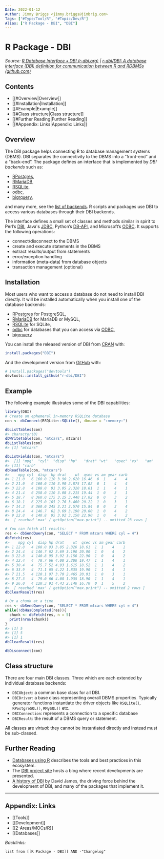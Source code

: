 ```yaml
---
Date: 2022-01-12
Author: Jimmy Briggs <jimmy.briggs@jimbrig.com>
Tags: ["#Type/Tool/R", "#Topic/Dev/R"]
Alias: ["R Package - DBI", "DBI"]
---
```


# R Package - DBI

*Source: [R Database Interface • DBI (r-dbi.org)](https://dbi.r-dbi.org/) | [r-dbi/DBI: A database interface (DBI) definition for communication between R and RDBMSs (github.com)](https://github.com/r-dbi/DBI)*

## Contents

- [[#Overview|Overview]]
- [[#Installation|Installation]]
- [[#Example|Example]]
- [[#Class structure|Class structure]]
- [[#Further Reading|Further Reading]]
- [[#Appendix: Links|Appendix: Links]]


## Overview

The DBI package helps connecting R to database management systems
(DBMS). DBI separates the connectivity to the DBMS into a “front-end”
and a “back-end”. The package defines an interface that is implemented
by *DBI backends* such as:

-   [RPostgres](https://rpostgres.r-dbi.org),
-   [RMariaDB](https://rmariadb.r-dbi.org),
-   [RSQLite](https://rsqlite.r-dbi.org),
-   [odbc](https://github.com/r-dbi/odbc),
-   [bigrquery](https://github.com/r-dbi/bigrquery),

and many more, see the [list of backends](https://github.com/r-dbi/backends#readme). R scripts and packages use DBI to access various databases through their DBI backends.

The interface defines a small set of classes and methods similar in spirit to Perl’s [DBI](https://dbi.perl.org/), Java's [JDBC](https://www.oracle.com/java/technologies/javase/javase-tech-database.html), Python’s [DB-API](https://www.python.org/dev/peps/pep-0249/), and Microsoft’s [ODBC](https://en.wikipedia.org/wiki/ODBC). It supports the following operations:

-   connect/disconnect to the DBMS
-   create and execute statements in the DBMS
-   extract results/output from statements
-   error/exception handling
-   information (meta-data) from database objects
-   transaction management (optional)

## Installation

Most users who want to access a database do not need to install DBI directly. It will be installed automatically when you install one of the database backends:

-   [RPostgres](https://rpostgres.r-dbi.org) for PostgreSQL,
-   [RMariaDB](https://rmariadb.r-dbi.org) for MariaDB or MySQL,
-   [RSQLite](https://rsqlite.r-dbi.org) for SQLite,
-   [odbc](https://github.com/r-dbi/odbc) for databases that you can access via [ODBC](https://en.wikipedia.org/wiki/Open_Database_Connectivity),
-   [bigrquery](https://github.com/r-dbi/bigrquery)

You can install the released version of DBI from [CRAN](https://CRAN.R-project.org) with:

```R
install.packages("DBI")
```

And the development version from [GitHub](https://github.com/) with:

```R
# install.packages("devtools")
devtools::install_github("r-dbi/DBI")
```

## Example

The following example illustrates some of the DBI capabilities:

``` r
library(DBI)
# Create an ephemeral in-memory RSQLite database
con <- dbConnect(RSQLite::SQLite(), dbname = ":memory:")

dbListTables(con)
#> character(0)
dbWriteTable(con, "mtcars", mtcars)
dbListTables(con)
#> [1] "mtcars"

dbListFields(con, "mtcars")
#>  [1] "mpg"  "cyl"  "disp" "hp"   "drat" "wt"   "qsec" "vs"   "am"   "gear"
#> [11] "carb"
dbReadTable(con, "mtcars")
#>    mpg cyl  disp  hp drat    wt  qsec vs am gear carb
#> 1 21.0   6 160.0 110 3.90 2.620 16.46  0  1    4    4
#> 2 21.0   6 160.0 110 3.90 2.875 17.02  0  1    4    4
#> 3 22.8   4 108.0  93 3.85 2.320 18.61  1  1    4    1
#> 4 21.4   6 258.0 110 3.08 3.215 19.44  1  0    3    1
#> 5 18.7   8 360.0 175 3.15 3.440 17.02  0  0    3    2
#> 6 18.1   6 225.0 105 2.76 3.460 20.22  1  0    3    1
#> 7 14.3   8 360.0 245 3.21 3.570 15.84  0  0    3    4
#> 8 24.4   4 146.7  62 3.69 3.190 20.00  1  0    4    2
#> 9 22.8   4 140.8  95 3.92 3.150 22.90  1  0    4    2
#>  [ reached 'max' / getOption("max.print") -- omitted 23 rows ]

# You can fetch all results:
res <- dbSendQuery(con, "SELECT * FROM mtcars WHERE cyl = 4")
dbFetch(res)
#>    mpg cyl  disp hp drat    wt  qsec vs am gear carb
#> 1 22.8   4 108.0 93 3.85 2.320 18.61  1  1    4    1
#> 2 24.4   4 146.7 62 3.69 3.190 20.00  1  0    4    2
#> 3 22.8   4 140.8 95 3.92 3.150 22.90  1  0    4    2
#> 4 32.4   4  78.7 66 4.08 2.200 19.47  1  1    4    1
#> 5 30.4   4  75.7 52 4.93 1.615 18.52  1  1    4    2
#> 6 33.9   4  71.1 65 4.22 1.835 19.90  1  1    4    1
#> 7 21.5   4 120.1 97 3.70 2.465 20.01  1  0    3    1
#> 8 27.3   4  79.0 66 4.08 1.935 18.90  1  1    4    1
#> 9 26.0   4 120.3 91 4.43 2.140 16.70  0  1    5    2
#>  [ reached 'max' / getOption("max.print") -- omitted 2 rows ]
dbClearResult(res)

# Or a chunk at a time
res <- dbSendQuery(con, "SELECT * FROM mtcars WHERE cyl = 4")
while(!dbHasCompleted(res)){
  chunk <- dbFetch(res, n = 5)
  print(nrow(chunk))
}
#> [1] 5
#> [1] 5
#> [1] 1
dbClearResult(res)

dbDisconnect(con)
```

## Class structure

There are four main DBI classes. Three which are each extended by
individual database backends:

-   `DBIObject`: a common base class for all DBI.
-   `DBIDriver`: a base class representing overall DBMS properties. Typically generator functions instantiate the driver objects like `RSQLite()`, `RPostgreSQL()`, `RMySQL()` etc.
-   `DBIConnection`: represents a connection to a specific database
-   `DBIResult`: the result of a DBMS query or statement.

All classes are *virtual*: they cannot be instantiated directly and instead must be sub-classed.

## Further Reading

-   [Databases using R](https://db.rstudio.com/) describes the tools and best practices in this ecosystem.
-   The [DBI project site](https://www.r-dbi.org/) hosts a blog where recent developments are presented.
-   [A history of DBI](https://r-dbi.github.io/DBI/articles/DBI-history.html) by David James, the driving force behind the development of DBI, and many of the packages that implement it.

***

## Appendix: Links

- [[Tools]]
- [[Development]]
- [[2-Areas/MOCs/R]]
- [[Databases]]


*Backlinks:*

```dataview
list from [[R Package - DBI]] AND -"Changelog"
```